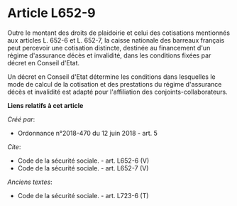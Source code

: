 # Article L652-9

Outre le montant des droits de plaidoirie et celui des cotisations mentionnés aux articles L. 652-6 et L. 652-7, la caisse
nationale des barreaux français peut percevoir une cotisation distincte, destinée au financement d'un régime d'assurance
décès et invalidité, dans les conditions fixées par décret en Conseil d'Etat. 

Un décret en Conseil d'Etat détermine les conditions dans lesquelles le mode de calcul de la cotisation et des prestations du
régime d'assurance décès et invalidité est adapté pour l'affiliation des conjoints-collaborateurs.

**Liens relatifs à cet article**

_Créé par_:

  - Ordonnance n°2018-470 du 12 juin 2018 - art. 5

_Cite_:

  - Code de la sécurité sociale. - art. L652-6 (V)
  - Code de la sécurité sociale. - art. L652-7 (V)

_Anciens textes_:

  - Code de la sécurité sociale. - art. L723-6 (T)
